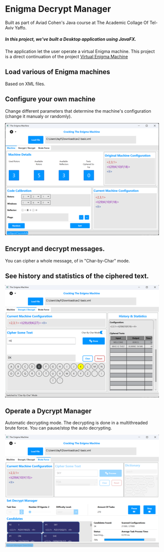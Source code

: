 # Enigma Decrypt Manager
Built as part of Aviad Cohen's Java course at The Academic Collage Of Tel-Aviv Yaffo.

##### In this project, we've built a Desktop application using JavaFX. 
The application let the user operate a virtual Enigma machine.
This project is a direct continuation of the project [Virtual Enigma Machine](https://github.com/itayf9/Virtual_Enigma_Machine)

## Load various of Enigma machines
Based on XML files.

## Configure your own machine
Change different parameters that determine the machine's configuration (change it manualy or randomly).

![Configure your machine](images/configure.png)

## Encrypt and decrypt messages.
You can cipher a whole message, of in "Char-by-Char" mode.

## See history and statistics of the ciphered text.

![Cipher text](images/cipher.png)

## Operate a Dycrypt Manager
Automatic decrypting mode. The decrypting is done in a multithreaded brute force.
You can pause/stop the auto decrypting.

![Brute force](images/dm.png)
